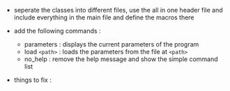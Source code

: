 
- seperate the classes into different files, use the all in one header file and include everything in the main file and define the macros there

- add the following commands :
	- parameters : displays the current parameters of the program
	- load `<path>` : loads the parameters from the file at `<path>`
	- no_help : remove the help message and show the simple command list

- things to fix :